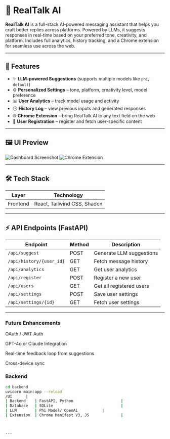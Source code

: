 # 🧠 RealTalk AI

**RealTalk AI** is a full-stack AI-powered messaging assistant that helps you craft better replies across platforms. Powered by LLMs, it suggests responses in real-time based on your preferred tone, creativity, and platform. Includes full analytics, history tracking, and a Chrome extension for seamless use across the web.

---

## 🚀 Features

- ✨ **LLM-powered Suggestions** (supports multiple models like `phi`, `default`)
- ⚙️ **Personalized Settings** – tone, platform, creativity level, model preference
- 📊 **User Analytics** – track model usage and activity
- 🕓 **History Log** – view previous inputs and generated responses
- 🌐 **Chrome Extension** – bring RealTalk AI to any text field on the web
- 👥 **User Registration** – register and fetch user-specific content

---

## 🖼️ UI Preview

![Dashboard Screenshot](./screenshots/dashboard.png)
![Chrome Extension](./screenshots/extension.png)

---

## 🛠️ Tech Stack

| Layer      | Technology                         |
|------------|-------------------------------------|
| Frontend   | React, Tailwind CSS, Shadcn
---

## ⚡ API Endpoints (FastAPI)

| Endpoint                  | Method | Description                      |
|---------------------------|--------|----------------------------------|
| `/api/suggest`           | POST   | Generate LLM suggestions         |
| `/api/history/{user_id}` | GET    | Fetch message history            |
| `/api/analytics`         | GET    | Get user analytics               |
| `/api/register`          | POST   | Register a new user              |
| `/api/users`             | GET    | Get all registered users         |
| `/api/settings`          | POST   | Save user settings               |
| `/api/settings/{id}`     | GET    | Fetch user settings              |

---


### Future Enhancements
 OAuth / JWT Auth

 GPT-4o or Claude Integration

 Real-time feedback loop from suggestions

 Cross-device sync


### Backend

```bash
cd backend
uvicorn main:app --reload
/UI      |
| Backend    | FastAPI, Python                     |
| Database   | SQLite                              |
| LLM        | Phi Model/ OpenAi           |
| Extension  | Chrome Manifest V3, JS              |



---




